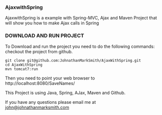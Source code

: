 ### AjaxwithSpring

AjaxwithSpring is a example with Spring-MVC, Ajax and Maven Project that will show you how to make Ajax calls in Spring


### DOWNLOAD AND RUN PROJECT

To Download and run the project you need to do the following commands:
checkout the project from github.

    git clone git@github.com:JohnathanMarkSmith/AjaxWithSpring.git
    cd AjaxWithSpring
    mvn tomcat7:run

Then you need to point your web browser to http://localhost:8080/SaveNames/

This Project is using Java, Spring, AJax, Maven and Github.

If you have any questions please email me at john@johnathanmarksmith.com